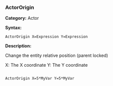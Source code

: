 ### ActorOrigin

**Category:**
Actor

**Syntax:**

```scorpionengine
ActorOrigin X=Expression Y=Expression
```

**Description:**

Change the entity relative position (parent locked)

X: The X coordinate
Y: The Y coordinate

```scorpionengine

ActorOrigin X=5*MyVar Y=5*MyVar

```
